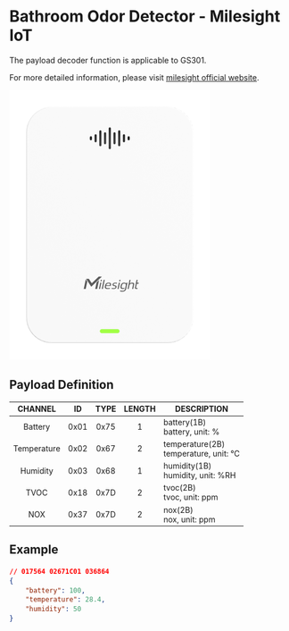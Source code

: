 # Bathroom Odor Detector - Milesight IoT

The payload decoder function is applicable to GS301.

For more detailed information, please visit [milesight official website](https://www.milesight-iot.com).

![GS301](gs301.png)

## Payload Definition

|   CHANNEL   |  ID  | TYPE | LENGTH | DESCRIPTION                              |
| :---------: | :--: | :--: | :----: | ---------------------------------------- |
|   Battery   | 0x01 | 0x75 |   1    | battery(1B)<br/>battery, unit: %         |
| Temperature | 0x02 | 0x67 |   2    | temperature(2B)<br/>temperature, unit: ℃ |
|  Humidity   | 0x03 | 0x68 |   1    | humidity(1B)<br/>humidity, unit: %RH     |
|    TVOC     | 0x18 | 0x7D |   2    | tvoc(2B)<br/>tvoc, unit: ppm             |
|     NOX     | 0x37 | 0x7D |   2    | nox(2B)<br/>nox, unit: ppm               |

## Example

```json
// 017564 02671C01 036864
{
    "battery": 100,
    "temperature": 28.4,
    "humidity": 50
}
```

